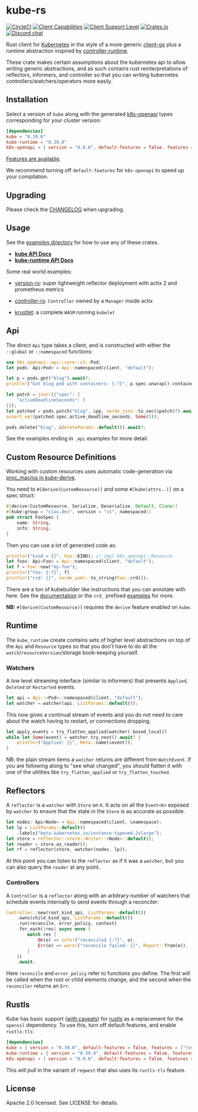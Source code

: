 # kube-rs
[![CircleCI](https://circleci.com/gh/clux/kube-rs.svg?style=shield)](https://circleci.com/gh/clux/kube-rs)
[![Client Capabilities](https://img.shields.io/badge/Kubernetes%20client-Silver-blue.svg?style=plastic&colorB=C0C0C0&colorA=306CE8)](http://bit.ly/kubernetes-client-capabilities-badge)
[![Client Support Level](https://img.shields.io/badge/kubernetes%20client-beta-green.svg?style=plastic&colorA=306CE8)](http://bit.ly/kubernetes-client-support-badge)
[![Crates.io](https://img.shields.io/crates/v/kube.svg)](https://crates.io/crates/kube)
[![Discord chat](https://img.shields.io/discord/500028886025895936.svg?logo=discord&style=plastic)](https://discord.gg/tokio)

Rust client for [Kubernetes](http://kubernetes.io) in the style of a more generic [client-go](https://github.com/kubernetes/client-go) plus a runtime abstraction inspired by [controller-runtime](https://github.com/kubernetes-sigs/controller-runtime).

These crate makes certain assumptions about the kubernetes api to allow writing generic abstractions, and as such contains rust reinterpretations of reflectors, informers, and controller so that you can writing kubernetes controllers/watchers/operators more easily.

## Installation
Select a version of `kube` along with the generated [k8s-openapi](https://github.com/Arnavion/k8s-openapi) types corresponding for your cluster version:

```toml
[dependencies]
kube = "0.39.0"
kube-runtime = "0.39.0"
k8s-openapi = { version = "0.9.0", default-features = false, features = ["v1_17"] }
```

[Features are available](https://github.com/clux/kube-rs/blob/master/kube/Cargo.toml).

We recommend turning off `default-features` for `k8s-openapi` to speed up your compilation.

## Upgrading
Please check the [CHANGELOG](./CHANGELOG.md) when upgrading.

## Usage
See the [examples directory](./examples) for how to use any of these crates.

- **[kube API Docs](https://docs.rs/kube/)**
- **[kube-runtime API Docs](https://docs.rs/kube-runtime/)**

Some real world examples:

- [version-rs](https://github.com/clux/version-rs): super lightweight reflector deployment with actix 2 and prometheus metrics

- [controller-rs](https://github.com/clux/controller-rs): `Controller` owned by a `Manager` inside actix

- [krustlet](https://github.com/deislabs/krustlet): a complete `WASM` running `kubelet`

## Api
The direct `Api` type takes a client, and is constructed with either the `::global` or `::namespaced` functions:

```rust
use k8s_openapi::api::core::v1::Pod;
let pods: Api<Pod> = Api::namespaced(client, "default");

let p = pods.get("blog").await?;
println!("Got blog pod with containers: {:?}", p.spec.unwrap().containers);

let patch = json!({"spec": {
    "activeDeadlineSeconds": 5
}});
let patched = pods.patch("blog", &pp, serde_json::to_vec(&patch)?).await?;
assert_eq!(patched.spec.active_deadline_seconds, Some(5));

pods.delete("blog", &DeleteParams::default()).await?;
```

See the examples ending in `_api` examples for more detail.

## Custom Resource Definitions
Working with custom resources uses automatic code-generation via [proc_macros in kube-derive](https://docs.rs/kube/latest/kube/derive.CustomResource.html).

You need to `#[derive(CustomResource)]` and some `#[kube(attrs..)]` on a spec struct:

```rust
#[derive(CustomResource, Serialize, Deserialize, Default, Clone)]
#[kube(group = "clux.dev", version = "v1", namespaced)]
pub struct FooSpec {
    name: String,
    info: String,
}
```

Then you can use a lot of generated code as:

```rust
println!("kind = {}", Foo::KIND); // impl k8s_openapi::Resource
let foos: Api<Foo> = Api::namespaced(client, "default");
let f = Foo::new("my-foo");
println!("foo: {:?}", f)
println!("crd: {}", serde_yaml::to_string(Foo::crd());
```

There are a ton of kubebuilder like instructions that you can annotate with here. See the [documentation](https://docs.rs/kube/latest/kube/derive.CustomResource.html) or the `crd_` prefixed [examples](./examples) for more.

**NB:** `#[derive(CustomResource)]` requires the `derive` feature enabled on `kube`.

## Runtime
The `kube_runtime` create contains sets of higher level abstractions on top of the `Api` and `Resource` types so that you don't have to do all the `watch`/`resourceVersion`/storage book-keeping yourself.

### Watchers
A low level streaming interface (similar to informers) that presents `Applied`, `Deleted` or `Restarted` events.


```rust
let api = Api::<Pod>::namespaced(client, "default");
let watcher = watcher(api, ListParams::default());
```

This now gives a continual stream of events and you do not need to care about the watch having to restart, or connections dropping.

```rust
let apply_events = try_flatten_applied(watcher).boxed_local()
while let Some(event) = watcher.try_next().await? {
    println!("Applied: {}", Meta::name(&event));
}
```

NB: the plain stream items a `watcher` returns are different from `WatchEvent`. If you are following along to "see what changed", you should flatten it with one of the utilities like `try_flatten_applied` or `try_flatten_touched`.

## Reflectors
A `reflector` is a `watcher` with `Store` on `K`. It acts on all the `Event<K>` exposed by `watcher` to ensure that the state in the `Store` is as accurate as possible.

```rust
let nodes: Api<Node> = Api::namespaced(client, &namespace);
let lp = ListParams::default()
    .labels("beta.kubernetes.io/instance-type=m4.2xlarge");
let store = reflector::store::Writer::<Node>::default();
let reader = store.as_reader();
let rf = reflector(store, watcher(nodes, lp));
```

At this point you can listen to the `reflector` as if it was a `watcher`, but you can also query the `reader` at any point.

### Controllers
A `Controller` is a `reflector` along with an arbitrary number of watchers that schedule events internally to send events through a reconciler:

```rust
Controller::new(root_kind_api, ListParams::default())
    .owns(child_kind_api, ListParams::default())
    .run(reconcile, error_policy, context)
    .for_each(|res| async move {
        match res {
            Ok(o) => info!("reconciled {:?}", o),
            Err(e) => warn!("reconcile failed: {}", Report::from(e)),
        }
    })
    .await;
```

Here `reconcile` and `error_policy` refer to functions you define. The first will be called when the root or child elements change, and the second when the `reconciler` returns an `Err`.

## Rustls
Kube has basic support ([with caveats](https://github.com/clux/kube-rs/issues?q=is%3Aissue+is%3Aopen+rustls)) for [rustls](https://github.com/ctz/rustls) as a replacement for the `openssl` dependency. To use this, turn off default features, and enable `rustls-tls`:

```toml
[dependencies]
kube = { version = "0.39.0", default-features = false, features = ["rustls-tls"] }
kube-runtime = { version = "0.39.0", default-features = false, features = ["rustls-tls"] }
k8s-openapi = { version = "0.9.0", default-features = false, features = ["v1_17"] }
```

This will pull in the variant of `reqwest` that also uses its `rustls-tls` feature.

## License
Apache 2.0 licensed. See LICENSE for details.
